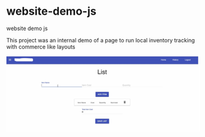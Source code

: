 # website-demo-js
website demo js

This project was an internal demo of a page to run local inventory tracking with commerce like layouts

![the page](https://github.com/popCoffee/website-demo-js/blob/main/page_front_.JPG)
